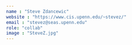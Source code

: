 ```yaml
---
name : "Steve Zdancewic"
website : "https://www.cis.upenn.edu/~stevez/"
email : "stevez@seas.upenn.edu"
role: "collab"
image : "SteveZ.jpg"
---
```


